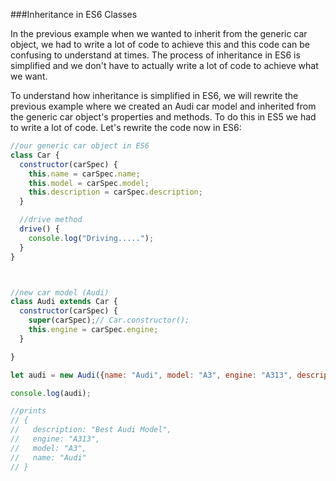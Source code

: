 ###Inheritance in ES6 Classes 

In the previous example when we wanted to inherit from the generic car object, we had to write a lot of code to achieve this and this code can be confusing to understand at times. The process of inheritance in ES6 is simplified and we don't have to actually write a lot of code to achieve what we want.

To understand how inheritance is simplified in ES6, we will rewrite the previous example where we created an Audi car model and inherited from the generic car object's properties and methods. To do this in ES5 we had to write a lot of code. Let's rewrite the code now in ES6: 

```javascript 
//our generic car object in ES6 
class Car {
  constructor(carSpec) {
    this.name = carSpec.name; 
    this.model = carSpec.model; 
    this.description = carSpec.description; 
  }

  //drive method
  drive() {
    console.log("Driving.....");
  }
}



//new car model (Audi)
class Audi extends Car {
  constructor(carSpec) {
    super(carSpec);// Car.constructor(); 
    this.engine = carSpec.engine; 
  }

}

let audi = new Audi({name: "Audi", model: "A3", engine: "A313", description: "Best Audi Model"}); 

console.log(audi);

//prints 
// {
//   description: "Best Audi Model",
//   engine: "A313",
//   model: "A3",
//   name: "Audi"
// }
```

